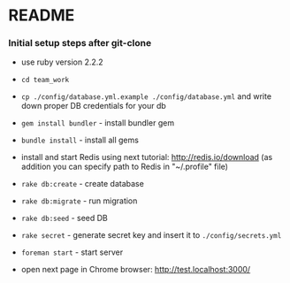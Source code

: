 # README

### Initial setup steps after git-clone

* use ruby version 2.2.2

* `cd team_work`

* `cp ./config/database.yml.example ./config/database.yml` and write down proper DB credentials for your db

* `gem install bundler` - install bundler gem

* `bundle install` - install all gems

* install and start Redis using next tutorial: http://redis.io/download (as addition you can specify path to Redis in "~/.profile" file)

* `rake db:create` - create database

* `rake db:migrate` - run migration

* `rake db:seed` - seed DB

* `rake secret` - generate secret key and insert it to `./config/secrets.yml`

* `foreman start` - start server

* open next page in Chrome browser: http://test.localhost:3000/
